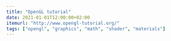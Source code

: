 ```yaml
---
title: "OpenGL tutorial"
date: 2021-01-01T12:00:00+02:00
itemurl: "http://www.opengl-tutorial.org/"
tags: ["opengl", "graphics", "math", "shader", "materials"]
---
```


